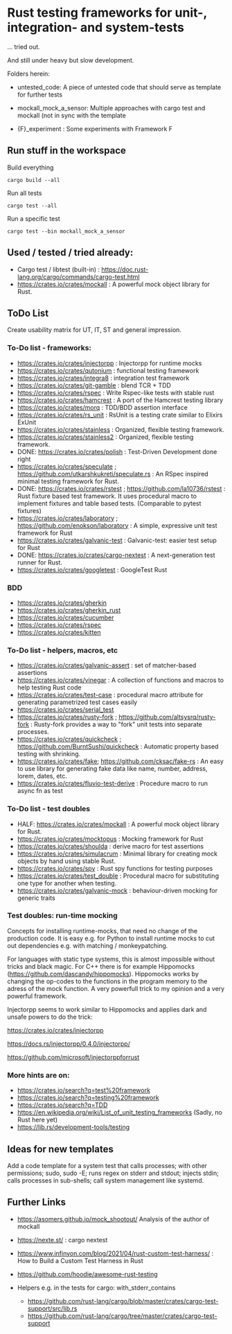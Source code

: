 
# Rust testing frameworks for unit-, integration- and system-tests

... tried out.

And still under heavy but slow development.

Folders herein:

- untested_code: A piece of untested code that should serve as template for
further tests
- mockall_mock_a_sensor: Multiple approaches with cargo test and mockall
(not in sync with the template

- {F}_experiment : Some experiments with Framework F

## Run stuff in the workspace

Build everything

    cargo build --all

Run all tests

    cargo test --all

Run a specific test

    cargo test --bin mockall_mock_a_sensor

## Used / tested / tried already:

* Cargo test / libtest (built-in) : https://doc.rust-lang.org/cargo/commands/cargo-test.html
* https://crates.io/crates/mockall : A powerful mock object library for Rust.


## ToDo List

Create usability matrix for UT, IT, ST and general impression.


### To-Do list - frameworks:

* https://crates.io/crates/injectorpp : Injectorpp for runtime mocks
* https://crates.io/crates/qutonium : functional testing framework
* https://crates.io/crates/integra8 :  integration test framework
* https://crates.io/crates/git-gamble : blend TCR + TDD
* https://crates.io/crates/rspec :  Write Rspec-like tests with stable rust
* https://crates.io/crates/hamcrest :  A port of the Hamcrest testing library
* https://crates.io/crates/morq :  TDD/BDD assertion interface
* https://crates.io/crates/rs_unit :  RsUnit is a testing crate similar to Elixirs ExUnit
* https://crates.io/crates/stainless :  Organized, flexible testing framework.
* https://crates.io/crates/stainless2 :  Organized, flexible testing framework.
* DONE: https://crates.io/crates/polish :  Test-Driven Development done right
* https://crates.io/crates/speculate ; https://github.com/utkarshkukreti/speculate.rs :
    An RSpec inspired minimal testing framework for Rust.
* DONE: https://crates.io/crates/rstest ; https://github.com/la10736/rstest :
    Rust fixture based test framework. It uses procedural macro to implement
    fixtures and table based tests. (Comparable to pytest fixtures)
* https://crates.io/crates/laboratory ; https://github.com/enokson/laboratory :
    A simple, expressive unit test framework for Rust
* https://crates.io/crates/galvanic-test : Galvanic-test: easier test setup for Rust
* DONE: https://crates.io/crates/cargo-nextest :  A next-generation test runner for Rust.
* https://crates.io/crates/googletest : GoogleTest Rust


### BDD

* https://crates.io/crates/gherkin
* https://crates.io/crates/gherkin_rust
* https://crates.io/crates/cucumber
* https://crates.io/crates/rspec
* https://crates.io/crates/kitten


### To-Do list - helpers, macros, etc

* https://crates.io/crates/galvanic-assert :  set of matcher-based assertions
* https://crates.io/crates/vinegar :  A collection of functions and macros to help testing Rust code
* https://crates.io/crates/test-case : procedural macro attribute for generating parametrized test cases easily
* https://crates.io/crates/serial_test
* https://crates.io/crates/rusty-fork ; https://github.com/altsysrq/rusty-fork :
    Rusty-fork provides a way to "fork" unit tests into separate processes.
* https://crates.io/crates/quickcheck ; https://github.com/BurntSushi/quickcheck :
    Automatic property based testing with shrinking.
* https://crates.io/crates/fake; https://github.com/cksac/fake-rs :  An easy to
    use library for generating fake data like name, number, address, lorem, dates, etc.
* https://crates.io/crates/fluvio-test-derive : Procedure macro to run async fn as test

### To-Do list - test doubles

* HALF: https://crates.io/crates/mockall : A powerful mock object library for Rust.
* https://crates.io/crates/mocktopus :  Mocking framework for Rust
* https://crates.io/crates/shoulda :  derive macro for test assertions
* https://crates.io/crates/simulacrum :  Minimal library for creating mock objects by hand using stable Rust.
* https://crates.io/crates/spy :  Rust spy functions for testing purposes
* https://crates.io/crates/test_double :  Procedural macro for substituting one type for another when testing.
* https://crates.io/crates/galvanic-mock : behaviour-driven mocking for generic traits

### Test doubles: run-time mocking

Concepts for installing runtime-mocks, that need no change of the production code.
It is easy e.g. for Python to install runtime mocks to cut out dependencies e.g. with
matching / monkeypatching.

For languages with static type systems, this is almost impossible without
tricks and black magic.
For C++ there is for example Hippomocks (https://github.com/dascandy/hippomocks).
Hippomocks works by changing the op-codes to the functions in the program
memory to the adress of the mock function. A very powerfull trick to my opinion
and a very powerful framework.


Injectorpp seems to work similar to Hippomocks and applies dark and unsafe
powers to do the trick:

https://crates.io/crates/injectorpp

https://docs.rs/injectorpp/0.4.0/injectorpp/

https://github.com/microsoft/injectorppforrust

### More hints are on:

* https://crates.io/search?q=test%20framework
* https://crates.io/search?q=testing%20framework
* https://crates.io/search?q=TDD
* https://en.wikipedia.org/wiki/List_of_unit_testing_frameworks (Sadly, no Rust here yet)
* https://lib.rs/development-tools/testing

## Ideas for new templates

Add a code template for a system test that calls processes;
with other permissions; sudo, sudo -E; runs regex on stderr and stdout;
injects stdin; calls processes in sub-shells; call system management like
systemd.

## Further Links

* https://asomers.github.io/mock_shootout/ Analysis of the author of mockall
* https://nexte.st/ : cargo nextest
* https://www.infinyon.com/blog/2021/04/rust-custom-test-harness/ : How to Build a Custom Test Harness in Rust
* https://github.com/hoodie/awesome-rust-testing

* Helpers e.g. in the tests for cargo: with_stderr_contains
    * https://github.com/rust-lang/cargo/blob/master/crates/cargo-test-support/src/lib.rs
    * https://github.com/rust-lang/cargo/tree/master/crates/cargo-test-support
